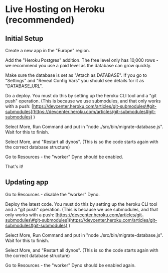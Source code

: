 # Live Hosting on Heroku \(recommended\)

## Initial Setup

Create a new app in the "Europe" region.

Add the "Heroku Postgres" addition. The free level only has 10,000 rows - we recommend you use a paid level as the database can grow quickly. 

Make sure the database is set as "Attach as DATABASE". If you go to "Settings" and "Reveal Config Vars" you should see details for it as "DATABASE\_URL".

Do a deploy. You must do this by setting up the heroku CLI tool and a "git push" operation. \(This is because we use submodules, and that only works with a push: [https://devcenter.heroku.com/articles/git-submodules\#git-submodules](https://devcenter.heroku.com/articles/git-submodules#git-submodules) \)

Select More, Run Command and put in "node ./src/bin/migrate-database.js". Wait for this to finish.

Select More, and "Restart all dynos". \(This is so the code starts again with the correct database structure\)

Go to Resources - the "worker" Dyno should be enabled.

That's it!

## Updating app

Go to Resources - disable the "worker" Dyno.

Deploy the latest code. You must do this by setting up the heroku CLI tool and a "git push" operation. \(This is because we use submodules, and that only works with a push: [https://devcenter.heroku.com/articles/git-submodules\#git-submodules](https://devcenter.heroku.com/articles/git-submodules#git-submodules) \)

Select More, Run Command and put in "node ./src/bin/migrate-database.js". Wait for this to finish.

Select More, and "Restart all dynos". \(This is so the code starts again with the correct database structure\)

Go to Resources - the "worker" Dyno should be enabled again.

